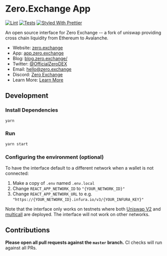 # Zero.Exchange App

[![Lint](https://github.com/zeroexchange/app/workflows/Lint/badge.svg)](https://github.com/zeroexchange/app/actions?query=workflow%3ALint)
[![Tests](https://github.com/zeroexchange/app/workflows/Tests/badge.svg)](https://github.com/zeroexchange/app/actions?query=workflow%3ATests)
[![Styled With Prettier](https://img.shields.io/badge/code_style-prettier-ff69b4.svg)](https://prettier.io/)

An open source interface for Zero Exchange -- a fork of uniswap providing cross chain liquidity from Ethereum to Avalanche.

- Website: [zero.exchange](https://zero.exchange/)
- App: [app.zero.exchange](https://app.zero.exchange)
- Blog: [blog.zero.exchange/](https://blog.zero.exchange/)
- Twitter: [@OfficialZeroDEX](https://twitter.com/OfficialZeroDEX)
- Email: [hello@zero.exchange](mailto:hello@zero.exchange)
- Discord: [Zero Exchange](https://discord.com/invite/5xwKdqrtDu)
- Learn More: [Learn More](https://zero.exchange/learn-more)

## Development

### Install Dependencies

```bash
yarn
```

### Run

```bash
yarn start
```

### Configuring the environment (optional)

To have the interface default to a different network when a wallet is not connected:

1. Make a copy of `.env` named `.env.local`
2. Change `REACT_APP_NETWORK_ID` to `"{YOUR_NETWORK_ID}"`
3. Change `REACT_APP_NETWORK_URL` to e.g. `"https://{YOUR_NETWORK_ID}.infura.io/v3/{YOUR_INFURA_KEY}"`

Note that the interface only works on testnets where both
[Uniswap V2](https://uniswap.org/docs/v2/smart-contracts/factory/) and
[multicall](https://github.com/makerdao/multicall) are deployed.
The interface will not work on other networks.

## Contributions

**Please open all pull requests against the `master` branch.**
CI checks will run against all PRs.
